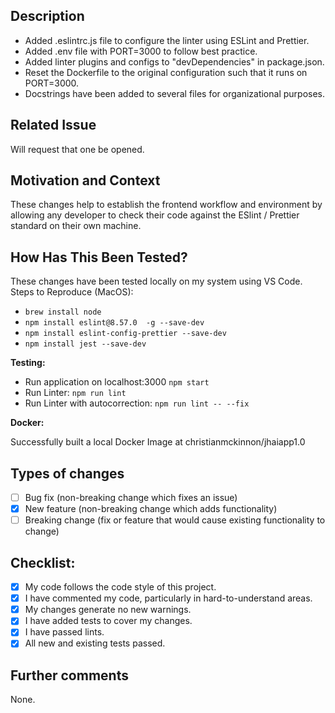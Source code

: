 ## Description

<!-- Please include a summary of the changes and the related issue. -->
- Added .eslintrc.js file to configure the linter using ESLint and Prettier.
- Added .env file with PORT=3000 to follow best practice.
- Added linter plugins and configs to "devDependencies" in package.json.
- Reset the Dockerfile to the original configuration such that it runs on PORT=3000.
- Docstrings have been added to several files for organizational purposes.

## Related Issue

<!-- Link to the Jira issue(s) this pull request addresses. -->
<!-- Example: -->
<!-- JIRA: [KAN-1](https://oregonstate-team-a4gvoaif.atlassian.net/jira/software/projects/KAN/boards/1?selectedIssue=KAN-1) -->
Will request that one be opened.

## Motivation and Context

<!-- Why is this change required? What problem does it solve? -->
These changes help to establish the frontend workflow and environment by allowing any developer to check their code 
against the ESlint / Prettier standard on their own machine.

## How Has This Been Tested?

<!-- Describe the tests that you ran to verify your changes. -->
<!-- Provide instructions so we can reproduce. -->
These changes have been tested locally on my system using VS Code.
Steps to Reproduce (MacOS):
- `brew install node`
- `npm install eslint@8.57.0  -g --save-dev`
- `npm install eslint-config-prettier --save-dev`
- `npm install jest --save-dev`

**Testing:**
- Run application on localhost:3000 `npm start`
- Run Linter: `npm run lint`
- Run Linter with autocorrection: `npm run lint -- --fix`

**Docker:**

Successfully built a local Docker Image at christianmckinnon/jhaiapp1.0

## Types of changes

<!-- What types of changes does your code introduce? Put an `x` in all the boxes that apply: -->

- [ ] Bug fix (non-breaking change which fixes an issue)
- [x] New feature (non-breaking change which adds functionality)
- [ ] Breaking change (fix or feature that would cause existing functionality to change)

## Checklist:

<!-- Go over all the following points, and put an `x` in all the boxes that apply. -->
<!-- If you're unsure about any of these, don't hesitate to ask. We're here to help! -->

- [x] My code follows the code style of this project.
- [x] I have commented my code, particularly in hard-to-understand areas.
- [x] My changes generate no new warnings.
- [x] I have added tests to cover my changes.
- [x] I have passed lints.
- [x] All new and existing tests passed.

## Further comments

<!-- If this is a relatively large or complex change, kick off the discussion by explaining why you chose the solution you did and what alternatives you considered, etc. -->
None.